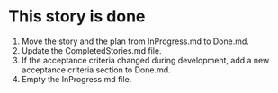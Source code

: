 # This story is done

1. Move the story and the plan from InProgress.md to Done.md.
2. Update the CompletedStories.md file.
3. If the acceptance criteria changed during development, add a new acceptance criteria section to Done.md.
4. Empty the InProgress.md file.

